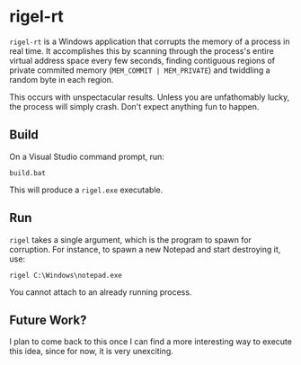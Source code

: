 # rigel-rt

`rigel-rt` is a Windows application that corrupts the memory of a process in real time. 
It accomplishes this by scanning through the process's entire virtual address space every
few seconds, finding contiguous regions of private commited memory (`MEM_COMMIT | MEM_PRIVATE`)
and twiddling a random byte in each region.

This occurs with unspectacular results. Unless you are unfathomably lucky, the process
will simply crash. Don't expect anything fun to happen.

## Build

On a Visual Studio command prompt, run:

```
build.bat
```

This will produce a `rigel.exe` executable.

## Run

`rigel` takes a single argument, which is the program to spawn for corruption. For instance,
to spawn a new Notepad and start destroying it, use:

```
rigel C:\Windows\notepad.exe
```

You cannot attach to an already running process.

## Future Work?

I plan to come back to this once I can find a more interesting way to execute this idea,
since for now, it is very unexciting.

